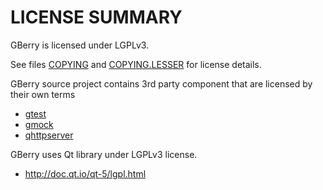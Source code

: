 LICENSE SUMMARY
===============

GBerry is licensed under LGPLv3.

See files [COPYING](COPYING) and [COPYING.LESSER](COPYING.LESSER) for license 
details.

GBerry source project contains 3rd party component that are licensed by their 
own terms

 * [gtest](gberry-lib/gtest/LICENSE)
 * [gmock](gberry-lib/gmock/LICENSE)
 * [qhttpserver](gberry-lib/qhttpserver/LICENSE)
 
GBerry uses Qt library under LGPLv3 license.
 * http://doc.qt.io/qt-5/lgpl.html
